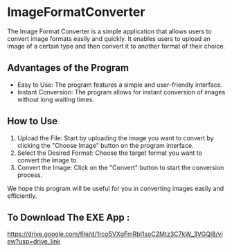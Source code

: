 # ImageFormatConverter

The Image Format Converter is a simple application that allows users to convert image formats easily and quickly. It enables users to upload an image of a certain type and then convert it to another format of their choice.

## Advantages of the Program

- Easy to Use: The program features a simple and user-friendly interface.
- Instant Conversion: The program allows for instant conversion of images without long waiting times.

## How to Use

1. Upload the File: Start by uploading the image you want to convert by clicking the "Choose Image" button on the program interface.
2. Select the Desired Format: Choose the target format you want to convert the image to.
3. Convert the Image: Click on the "Convert" button to start the conversion process.

We hope this program will be useful for you in converting images easily and efficiently.
## To Download The EXE App : 
https://drive.google.com/file/d/1rco5VXgFmRbI1soC2Mtz3C7kW_3VGQi8/view?usp=drive_link
